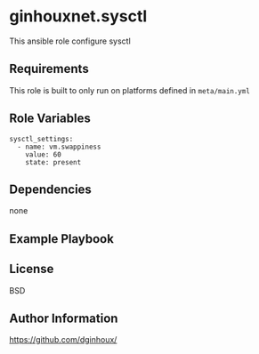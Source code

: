 ginhouxnet.sysctl
=========

This ansible role configure sysctl


Requirements
------------

This role is built to only run on platforms defined in `meta/main.yml`


Role Variables
--------------


```
sysctl_settings:
  - name: vm.swappiness
    value: 60
    state: present
```


Dependencies
------------

none


Example Playbook
----------------



License
-------

BSD


Author Information
------------------

https://github.com/dginhoux/
